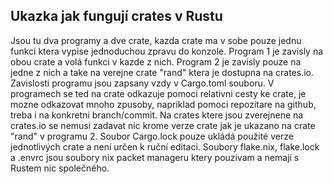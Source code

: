## Ukazka jak fungují crates v Rustu

Jsou tu dva programy a dve crate, kazda crate ma v sobe pouze jednu funkci ktera vypise jednoduchou zpravu do konzole. Program 1 je zavisly na obou crate a volá funkci v kazde z nich. Program 2 je zavisly pouze na jedne z nich a take na verejne crate "rand" ktera je dostupna na crates.io. Zavislosti programu jsou zapsany vzdy v Cargo.toml souboru. V programech se ted na crate odkazuje pomoci relativni cesty ke crate, je mozne odkazovat mnoho zpusoby, napriklad pomoci repozitare na github, treba i na konkretni branch/commit. Na crates ktere jsou zverejnene na crates.io se nemusi zadavat nic krome verze crate jak je ukazano na crate "rand" v programu 2. Soubor Cargo.lock pouze ukládá použité verze jednotlivých crate a není určen k ruční editaci. Soubory flake.nix, flake.lock a .envrc jsou soubory nix packet manageru ktery pouzivam a nemají s Rustem nic společného.
